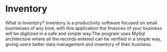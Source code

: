 # Inventory
What is Inventory?
Inventory is a productivity software focused on small businesses of any kind, with this application the finances of your business will be digitized in a safe and simple way.The program uses MySql architecture where all the records entered can be verified in a simple way, giving users better data management and inventory of their business.
